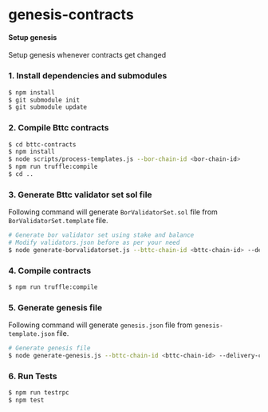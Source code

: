 # genesis-contracts

#### Setup genesis

Setup genesis whenever contracts get changed
### 1. Install dependencies and submodules
```bash
$ npm install
$ git submodule init
$ git submodule update
```

### 2. Compile Bttc contracts
```bash
$ cd bttc-contracts
$ npm install
$ node scripts/process-templates.js --bor-chain-id <bor-chain-id>
$ npm run truffle:compile
$ cd ..
```

### 3. Generate Bttc validator set sol file

Following command will generate `BorValidatorSet.sol` file from `BorValidatorSet.template` file.

```bash
# Generate bor validator set using stake and balance
# Modify validators.json before as per your need
$ node generate-borvalidatorset.js --bttc-chain-id <bttc-chain-id> --delivery-chain-id <delivery-chain-id>
```

### 4. Compile contracts
```bash
$ npm run truffle:compile
```

### 5. Generate genesis file

Following command will generate `genesis.json` file from `genesis-template.json` file.

```bash
# Generate genesis file
$ node generate-genesis.js --bttc-chain-id <bttc-chain-id> --delivery-chain-id <delivery-chain-id>
```

### 6. Run Tests
```bash
$ npm run testrpc
$ npm test
```
